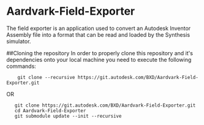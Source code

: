 # Aardvark-Field-Exporter

The field exporter is an application used to convert an Autodesk Inventor Assembly file into a format that can be read and loaded by the Synthesis simulator.

##Cloning the repository
In order to properly clone this repository and it's dependencies onto your local machine you need to execute the following commands:

        git clone --recursive https://git.autodesk.com/BXD/Aardvark-Field-Exporter.git
        
OR

       git clone https://git.autodesk.com/BXD/Aardvark-Field-Exporter.git
       cd Aardvark-Field-Exporter
       git submodule update --init --recursive
